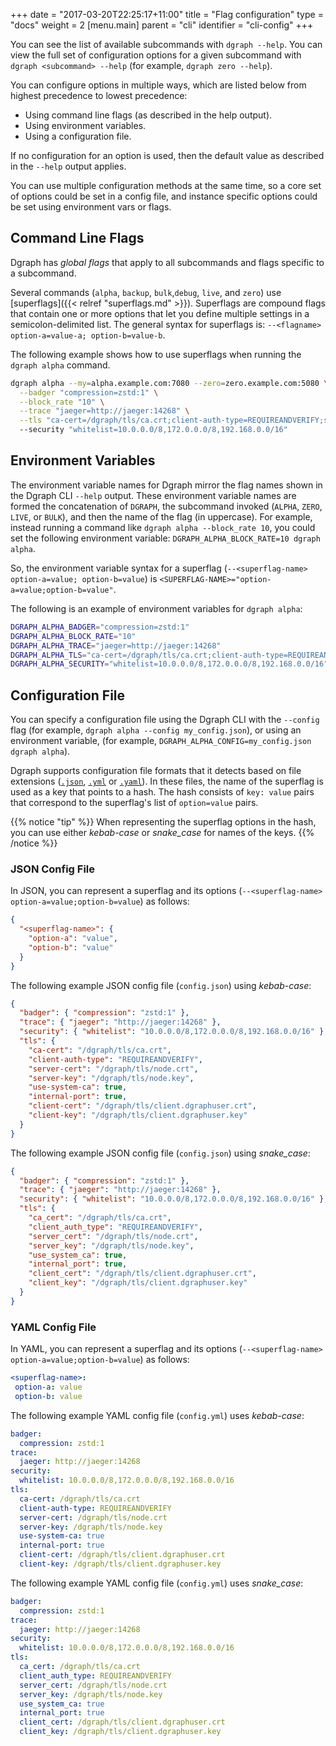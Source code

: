 +++
date = "2017-03-20T22:25:17+11:00"
title = "Flag configuration"
type = "docs"
weight = 2
[menu.main]
    parent = "cli"
    identifier = "cli-config"
+++

You can see the list of available subcommands with `dgraph --help`. You can view the full set of configuration options for a given subcommand with `dgraph <subcommand> --help` (for example, `dgraph zero --help`).

You can configure options in multiple ways, which are listed below from highest precedence to lowest precedence:

- Using command line flags (as described in the help output).
- Using environment variables.
- Using a configuration file.

If no configuration for an option is used, then the default value as described
in the `--help` output applies.

You can use multiple configuration methods at the same time, so a core
set of options could be set in a config file, and instance specific options
could be set using environment vars or flags.

## Command Line Flags

Dgraph has *global flags* that apply to all subcommands and flags specific to a subcommand.

Several commands (`alpha`, `backup`, `bulk`,`debug`, `live`, and `zero`) use [superflags]({{< relref "superflags.md" >}}). Superflags are compound flags that contain
one or more options that let you define multiple settings in a semicolon-delimited
list. The general syntax for superflags is: `--<flagname> option-a=value-a; option-b=value-b`.

The following example shows how to use superflags when running the `dgraph alpha` command.

```bash
dgraph alpha --my=alpha.example.com:7080 --zero=zero.example.com:5080 \
  --badger "compression=zstd:1" \
  --block_rate "10" \
  --trace "jaeger=http://jaeger:14268" \
  --tls "ca-cert=/dgraph/tls/ca.crt;client-auth-type=REQUIREANDVERIFY;server-cert=/dgraph/tls/node.crt;server-key=/dgraph/tls/node.key;use-system-ca=true;internal-port=true;client-cert=/dgraph/tls/client.dgraphuser.crt;client-key=/dgraph/tls/client.dgraphuser.key"
  --security "whitelist=10.0.0.0/8,172.0.0.0/8,192.168.0.0/16"
```

## Environment Variables

The environment variable names for Dgraph mirror the flag names shown in the Dgraph CLI `--help` output. These environment variable names are formed the concatenation of `DGRAPH`, the subcommand invoked (`ALPHA`, `ZERO`, `LIVE`, or `BULK`), and then the name of the flag (in uppercase). For example, instead running a command like `dgraph alpha --block_rate 10`, you could set the following environment variable: `DGRAPH_ALPHA_BLOCK_RATE=10 dgraph alpha`.

So, the environment variable syntax for a superflag (`--<superflag-name> option-a=value; option-b=value`) is `<SUPERFLAG-NAME>="option-a=value;option-b=value"`.

The following is an example of environment variables for `dgraph alpha`:

```bash
DGRAPH_ALPHA_BADGER="compression=zstd:1"
DGRAPH_ALPHA_BLOCK_RATE="10"
DGRAPH_ALPHA_TRACE="jaeger=http://jaeger:14268"
DGRAPH_ALPHA_TLS="ca-cert=/dgraph/tls/ca.crt;client-auth-type=REQUIREANDVERIFY;server-cert=/dgraph/tls/node.crt;server-key=/dgraph/tls/node.key;use-system-ca=true;internal-port=true;client-cert=/dgraph/tls/client.dgraphuser.crt;client-key=/dgraph/tls/client.dgraphuser.key"
DGRAPH_ALPHA_SECURITY="whitelist=10.0.0.0/8,172.0.0.0/8,192.168.0.0/16"
```

## Configuration File

You can specify a configuration file using the Dgraph CLI with the `--config` flag (for example,
`dgraph alpha --config my_config.json`), or using an environment variable, (for example, `DGRAPH_ALPHA_CONFIG=my_config.json dgraph alpha`).

Dgraph supports configuration file formats that it detects based on file extensions ([`.json`](https://www.json.org/json-en.html), [`.yml`](https://yaml.org/) or [`.yaml`](https://yaml.org/)). In these files, the name of the superflag is used as a key that points to a hash. The hash consists of `key: value` pairs that correspond to the superflag's list of `option=value` pairs.

{{% notice "tip" %}}
When representing the superflag options in the hash, you can use either *kebab-case* or *snake_case* for names of the keys.
{{% /notice %}}

### JSON Config File

In JSON, you can represent a superflag and its options (`--<superflag-name>
option-a=value;option-b=value`) as follows:

```json
{
  "<superflag-name>": {
    "option-a": "value",
    "option-b": "value"
  }
}
```

The following example JSON config file (`config.json`) using *kebab-case*:

```json
{
  "badger": { "compression": "zstd:1" },
  "trace": { "jaeger": "http://jaeger:14268" },
  "security": { "whitelist": "10.0.0.0/8,172.0.0.0/8,192.168.0.0/16" },
  "tls": {
    "ca-cert": "/dgraph/tls/ca.crt",
    "client-auth-type": "REQUIREANDVERIFY",
    "server-cert": "/dgraph/tls/node.crt",
    "server-key": "/dgraph/tls/node.key",
    "use-system-ca": true,
    "internal-port": true,
    "client-cert": "/dgraph/tls/client.dgraphuser.crt",
    "client-key": "/dgraph/tls/client.dgraphuser.key"
  }
}
```

The following example JSON config file (`config.json`) using *snake_case*:

```json
{
  "badger": { "compression": "zstd:1" },
  "trace": { "jaeger": "http://jaeger:14268" },
  "security": { "whitelist": "10.0.0.0/8,172.0.0.0/8,192.168.0.0/16" },
  "tls": {
    "ca_cert": "/dgraph/tls/ca.crt",
    "client_auth_type": "REQUIREANDVERIFY",
    "server_cert": "/dgraph/tls/node.crt",
    "server_key": "/dgraph/tls/node.key",
    "use_system_ca": true,
    "internal_port": true,
    "client_cert": "/dgraph/tls/client.dgraphuser.crt",
    "client_key": "/dgraph/tls/client.dgraphuser.key"
  }
}
```


### YAML Config File

In YAML, you can represent a superflag and its options (`--<superflag-name>
option-a=value;option-b=value`) as follows:

```yaml
<superflag-name>:
 option-a: value
 option-b: value
```

The following example YAML config file (`config.yml`) uses *kebab-case*:

```yaml
badger:
  compression: zstd:1
trace:
  jaeger: http://jaeger:14268
security:
  whitelist: 10.0.0.0/8,172.0.0.0/8,192.168.0.0/16
tls:
  ca-cert: /dgraph/tls/ca.crt
  client-auth-type: REQUIREANDVERIFY
  server-cert: /dgraph/tls/node.crt
  server-key: /dgraph/tls/node.key
  use-system-ca: true
  internal-port: true
  client-cert: /dgraph/tls/client.dgraphuser.crt
  client-key: /dgraph/tls/client.dgraphuser.key
```

The following example YAML config file (`config.yml`) uses *snake_case*:

```yaml
badger:
  compression: zstd:1
trace:
  jaeger: http://jaeger:14268
security:
  whitelist: 10.0.0.0/8,172.0.0.0/8,192.168.0.0/16
tls:
  ca_cert: /dgraph/tls/ca.crt
  client_auth_type: REQUIREANDVERIFY
  server_cert: /dgraph/tls/node.crt
  server_key: /dgraph/tls/node.key
  use_system_ca: true
  internal_port: true
  client_cert: /dgraph/tls/client.dgraphuser.crt
  client_key: /dgraph/tls/client.dgraphuser.key
```
